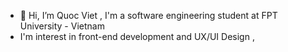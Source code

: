 - 👋 Hi, I’m Quoc Viet , I'm a software engineering student at FPT University - Vietnam
- I'm interest in front-end development and UX/UI Design , 


